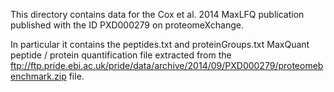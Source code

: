 This directory contains data for the Cox et al. 2014 MaxLFQ publication published with the 
ID PXD000279 on proteomeXchange.

In particular it contains the peptides.txt and proteinGroups.txt MaxQuant peptide / protein quantification file extracted from
the ftp://ftp.pride.ebi.ac.uk/pride/data/archive/2014/09/PXD000279/proteomebenchmark.zip file.

